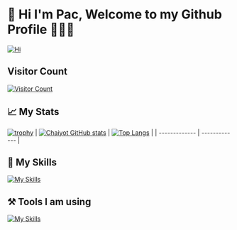 # 👋  Hi I'm Pac, Welcome to my Github Profile 👨🏻‍💻


[![Hi](https://readme-typing-svg.herokuapp.com/?color=016EEA&height=22&width=400&vCenter=true&lines=Chaiyot+Mali-ngam;Back-End+Developer)](https://github.com/chaiyotmg/)


## Visitor Count
[![Visitor Count](https://profile-counter.glitch.me/chaiyotmg/count.svg)](https://github.com/chaiyotmg/)



## 📈 My Stats
[![trophy](https://github-profile-trophy.vercel.app/?username=chaiyotmg&title=MultiLanguage,Commit,Followers,Repositories,Stars&no-frame=true&theme=onedark)](https://github.com/chaiyotmg/chaiyotmg)
|  [![Chaiyot GitHub stats](https://github-readme-stats.vercel.app/api?username=chaiyotmg&show_icons=true&title_color=3366ff&icon_color=FF6347&hide_border=true&theme=onedark)](https://github.com/chaiyotmg/chaiyotmg) | [![Top Langs](https://github-readme-stats.vercel.app/api/top-langs/?username=chaiyotmg&&layout=compact&show_icons=true&langs_count=10&hide=Hack,vue,blade,starlark,shell&title_color=3366ff&hide_border=true&theme=onedark)](https://github.com/chaiyotmg/chaiyotmg)  |
| ------------- | ------------- |
 


## 🚀 My Skills
[![My Skills](https://skills.thijs.gg/icons?i=js,ts,react,html,css,nodejs,express,java,spring,kotlin,swift,py,php,laravel,mysql,mongodb,git,docker,redis,bash,linux,gradle,nginx)](https://github.com/chaiyotmg/chaiyotmg)

## ⚒️ Tools I am using
[![My Skills](https://skills.thijs.gg/icons?i=vscode,eclipse,postman,figma,firebase,androidstudio)](https://github.com/chaiyotmg/chaiyotmg)
